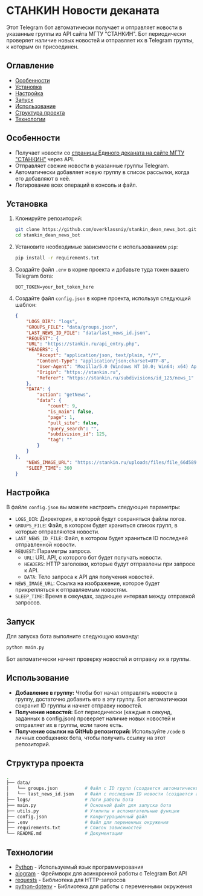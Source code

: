 # СТАНКИН Новости деканата

Этот Telegram бот автоматически получает и отправляет новости в указанные группы из API сайта МГТУ "СТАНКИН". Бот периодически проверяет наличие новых новостей и отправляет их в Telegram группы, к которым он присоединен.

## Оглавление
- [Особенности](#особенности)
- [Установка](#установка)
- [Настройка](#настройка)
- [Запуск](#запуск)
- [Использование](#использование)
- [Структура проекта](#структура-проекта)
- [Технологии](#технологии)

## Особенности

- Получает новости со [страницы Единого деканата на сайте МГТУ "СТАНКИН"](https://stankin.ru/subdivisions/id_125/news_1) через API.
- Отправляет свежие новости в указанные группы Telegram.
- Автоматически добавляет новую группу в список рассылки, когда его добавляют в неё.
- Логирование всех операций в консоль и файл.

## Установка

1. Клонируйте репозиторий:
    ```bash
    git clone https://github.com/overklassniy/stankin_dean_news_bot.git
    cd stankin_dean_news_bot
    ```

2. Установите необходимые зависимости с использованием `pip`:
    ```bash
    pip install -r requirements.txt
    ```

3. Создайте файл `.env` в корне проекта и добавьте туда токен вашего Telegram бота:
    ```dotenv
    BOT_TOKEN=your_bot_token_here
    ```

4. Создайте файл `config.json` в корне проекта, используя следующий шаблон:

    ```json
    {
        "LOGS_DIR": "logs",
        "GROUPS_FILE": "data/groups.json",
        "LAST_NEWS_ID_FILE": "data/last_news_id.json",
        "REQUEST": {
        "URL": "https://stankin.ru/api_entry.php",
        "HEADERS": {
            "Accept": "application/json, text/plain, */*",
            "Content-Type": "application/json;charset=UTF-8",
            "User-Agent": "Mozilla/5.0 (Windows NT 10.0; Win64; x64) AppleWebKit/537.36 (KHTML, like Gecko) Chrome/128.0.0.0 Safari/537.36",
            "Origin": "https://stankin.ru",
            "Referer": "https://stankin.ru/subdivisions/id_125/news_1"
        },
        "DATA": {
            "action": "getNews",
            "data": {
                "count": 9,
                "is_main": false,
                "page": 1,
                "pull_site": false,
                "query_search": "",
                "subdivision_id": 125,
                "tag": ""
            }
        }
    },
        "NEWS_IMAGE_URL": "https://stankin.ru/uploads/files/file_66d589eacfa20.jpg",
        "SLEEP_TIME": 360
    }
    ```

## Настройка

В файле `config.json` вы можете настроить следующие параметры:

- `LOGS_DIR`: Директория, в которой будут сохраняться файлы логов.
- `GROUPS_FILE`: Файл, в котором будет храниться список групп, в которые отправляются новости.
- `LAST_NEWS_ID_FILE`: Файл, в котором будет храниться ID последней отправленной новости.
- `REQUEST`: Параметры запроса.
  - `URL`: URL API, с которого бот будет получать новости.
  - `HEADERS`: HTTP заголовки, которые будут отправлены при запросе к API.
  - `DATA`: Тело запроса к API для получения новостей.
- `NEWS_IMAGE_URL`: Ссылка на изображение, которое будет прикрепляться к отправляемым новостям.
- `SLEEP_TIME`: Время в секундах, задающее интервал между отправкой запросов.

## Запуск

Для запуска бота выполните следующую команду:

```bash
python main.py
```

Бот автоматически начнет проверку новостей и отправку их в группы.

## Использование

- **Добавление в группу:** Чтобы бот начал отправлять новости в группу, достаточно добавить его в эту группу. Бот автоматически сохранит ID группы и начнет отправку новостей.
- **Получение новостей:** Бот периодически (каждые n секунд, заданных в config.json) проверяет наличие новых новостей и отправляет их в группы, если такие есть.
- **Получение ссылки на GitHub репозиторий:** Используйте `/code` в личных сообщениях бота, чтобы получить ссылку на этот репозиторий.

## Структура проекта

```bash
.
├── data/
│   └── groups.json          # Файл с ID групп (создается автоматически)
│   └── last_news_id.json    # Файл с последним ID новости (создается автоматически)
├── logs/                    # Логи работы бота
├── main.py                  # Основной файл для запуска бота
├── utils.py                 # Утилиты и вспомогательные функции
├── config.json              # Конфигурационный файл
├── .env                     # Файл для переменных окружения
├── requirements.txt         # Список зависимостей
└── README.md                # Документация
```

## Технологии

- [Python](https://www.python.org/downloads/) - Используемый язык программирования
- [aiogram](https://github.com/aiogram/aiogram) - Фреймворк для асинхронной работы с Telegram Bot API
- [requests](https://pypi.org/project/requests/) - Библиотека для HTTP-запросов
- [python-dotenv](https://pypi.org/project/python-dotenv/) - Библиотека для работы с переменными окружения
